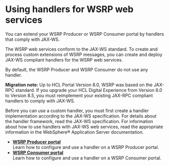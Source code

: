 # Using handlers for WSRP web services

You can extend your WSRP Producer or WSRP Consumer portal by handlers that comply with JAX-WS.

The WSRP web services conform to the JAX-WS standard. To create and process custom extensions of WSRP messages, you can create and deploy JAX-WS compliant handlers for the WSRP web services.

By default, the WSRP Producer and WSRP Consumer do not use any handler.

**Migration note:** Up to HCL Portal Version 8.0, WSRP was based on the JAX-RPC standard. If you upgrade your HCL Digital Experience from Version 8.0 to Version 8.5, you must reimplement your existing JAX-RPC compliant handlers to comply with JAX-WS.

Before you can use a custom handler, you must first create a handler implementation according to the JAX-WS specification. For details about the handler framework, read the JAX-WS specification. For information about how to use handlers with JAX-WS web services, read the appropriate information in the WebSphere® Application Server documentation.

-   **[WSRP Producer portal](../admin-system/wsrpt_websrvc_handlers_prod.md)**  
Learn how to configure and use a handler on a WSRP Producer portal.
-   **[WSRP Consumer portal](../admin-system/wsrpt_websrvc_handlers_cons.md)**  
Learn how to configure and use a handler on a WSRP Consumer portal.


